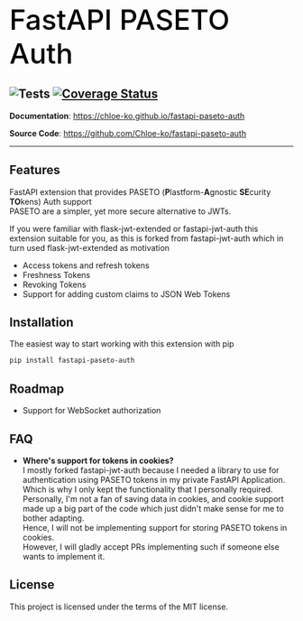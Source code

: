 <h1 align="left" style="margin-bottom: 20px; font-weight: 500; font-size: 50px; color: black;">
  FastAPI PASETO Auth
</h1>

![Tests](https://github.com/Chloe-ko/fastapi-paseto-auth/workflows/Tests/badge.svg)
[![Coverage Status](https://coveralls.io/repos/github/Chloe-ko/fastapi-paseto-auth/badge.svg?branch=master)](https://coveralls.io/github/IndominusByte/fastapi-jwt-auth?branch=master)
---

**Documentation**: <a href="https://chloe-ko.github.io/fastapi-paseto-auth" target="_blank">https://chloe-ko.github.io/fastapi-paseto-auth</a>

**Source Code**: <a href="https://github.com/Chloe-ko/fastapi-paseto-auth" target="_blank">https://github.com/Chloe-ko/fastapi-paseto-auth</a>

---

## Features
FastAPI extension that provides PASETO (**P**lastform-**A**gnostic **SE**curity **TO**kens) Auth support\
PASETO are a simpler, yet more secure alternative to JWTs.

If you were familiar with flask-jwt-extended or fastapi-jwt-auth this extension suitable for you, as this is forked from fastapi-jwt-auth which in turn used flask-jwt-extended as motivation

- Access tokens and refresh tokens
- Freshness Tokens
- Revoking Tokens
- Support for adding custom claims to JSON Web Tokens

## Installation
The easiest way to start working with this extension with pip

```bash
pip install fastapi-paseto-auth
```

## Roadmap
- Support for WebSocket authorization

## FAQ
- **Where's support for tokens in cookies?**\
I mostly forked fastapi-jwt-auth because I needed a library to use for authentication using PASETO tokens in my private FastAPI Application. Which is why I only kept the functionality that I personally required.\
Personally, I'm not a fan of saving data in cookies, and cookie support made up a big part of the code which just didn't make sense for me to bother adapting.\
Hence, I will not be implementing support for storing PASETO tokens in cookies.\
However, I will gladly accept PRs implementing such if someone else wants to implement it.

## License
This project is licensed under the terms of the MIT license.

